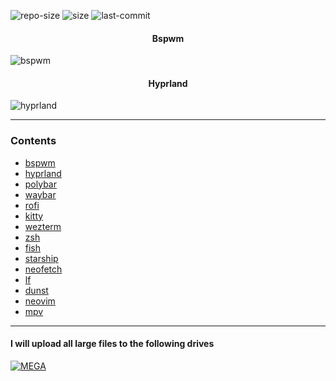 ![repo-size](https://img.shields.io/github/repo-size/ImRayy/dotfiles?style=for-the-badge&logo=github&color=C9CBFF&logoColor=D9E0EE&labelColor=302D41)
![size](https://img.shields.io/github/languages/code-size/ImRayy/dotfiles?style=for-the-badge&logo=gnu-bash&color=ee999f&logoColor=D9E0EE&labelColor=302D41)
![last-commit](https://img.shields.io/github/last-commit/ImRayy/dotfiles?style=for-the-badge&logo=git&color=8bd5ca&logoColor=D9E0EE&labelColor=302D41)

<div align="center">
<h4>Bspwm</h4>
</div>

![bspwm](https://ik.imagekit.io/rayshold/dotfiles/homescreen-bspwm.webp?ik-sdk-version=javascript-1.4.3&updatedAt=1677173057486)

<div align="center">
<h4>Hyprland</h4>
</div>

![hyprland](https://ik.imagekit.io/rayshold/dotfiles/hyprland.webp?updatedAt=1680764325650)

---

### Contents

- [bspwm](https://github.com/ImRayy/dotfiles/tree/master/.config/bspwm)
- [hyprland](https://github.com/ImRayy/dotfiles/tree/master/.config/hypr)
- [polybar](https://github.com/adi1090x/polybar-themes)
- [waybar](https://github.com/ImRayy/dotfiles/tree/master/.config/waybar)
- [rofi](https://github.com/adi1090x/rofi)
- [kitty](https://github.com/ImRayy/dotfiles/tree/master/.config/kitty)
- [wezterm](https://github.com/ImRayy/dotfiles/tree/master/.config/wezterm)
- [zsh](https://github.com/ImRayy/dotfiles/tree/master/.config/zsh)
- [fish](https://github.com/ImRayy/dotfiles/tree/master/.config/fish)
- [starship](https://github.com/ImRayy/dotfiles/blob/master/.config/starship.toml)
- [neofetch](https://github.com/ImRayy/dotfiles/blob/master/.config/neofetch)
- [lf](https://github.com/ImRayy/dotfiles/blob/master/.config/lf)
- [dunst](https://github.com/ImRayy/dotfiles/blob/master/.config/dunst)
- [neovim](https://github.com/ImRayy/dotfiles/blob/master/.config/nvim)
- [mpv](https://github.com/ImRayy/dotfiles/tree/master/.config/mpv)

---

#### I will upload all large files to the following drives

[![MEGA](https://img.shields.io/badge/MEGA-D9272E?logo=mega&style=for-the-badge)](https://mega.nz/folder/b4xzlJaA#7ThCdDHl5FgxrBs00MmcSQ)
